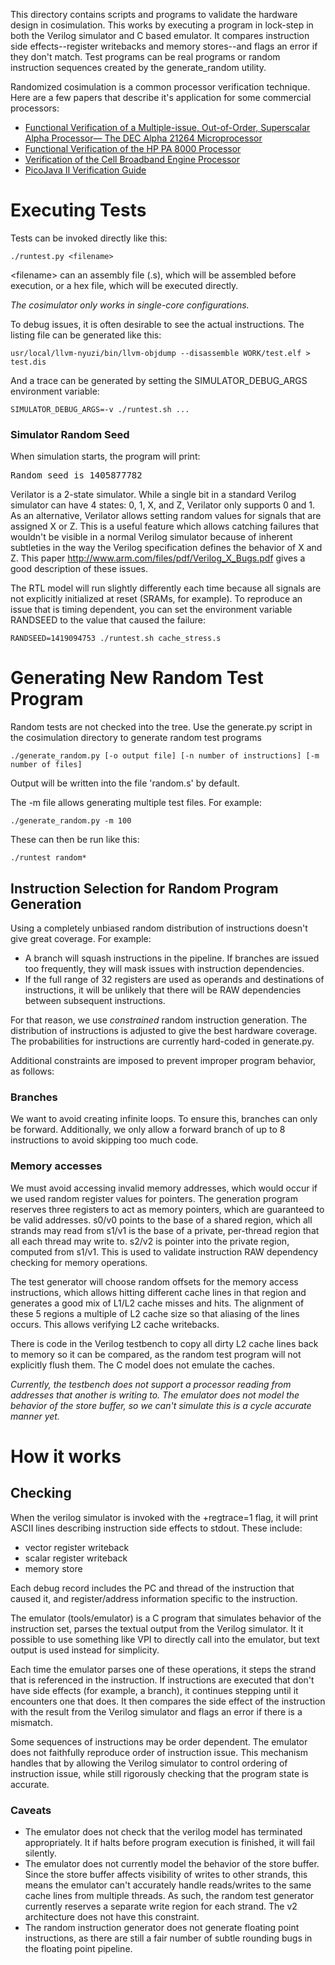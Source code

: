 This directory contains scripts and programs to validate the hardware design
in cosimulation.  This works by executing a program in lock-step in both the 
Verilog simulator and C based emulator. It compares instruction side 
effects--register writebacks and memory stores--and flags an error if they don't 
match. Test programs can be real programs or random instruction sequences created 
by the generate_random utility. 

Randomized cosimulation is a common processor verification technique. Here are a 
few papers that describe it's application for some commercial processors:

* [Functional Verification of a Multiple-issue, Out-of-Order, Superscalar Alpha Processor— The DEC Alpha 21264 Microprocessor](http://www.cs.clemson.edu/~mark/464/21264.verification.pdf) 
* [Functional Verification of the HP PA 8000 Processor](http://www.cs.clemson.edu/~mark/464/hp8000.verification.pdf) 
* [Verification of the Cell Broadband Engine Processor](http://www.cs.york.ac.uk/rts/docs/DAC-1964-2006/PAPERS/2006/DAC06/PDFFILES/P0338.PDF) 
* [PicoJava II Verification Guide](http://www1.pldworld.com/@xilinx/html/pds/HDL/picoJava-II/docs/pj2-verif-guide.pdf)

# Executing Tests

Tests can be invoked directly like this:

    ./runtest.py <filename>

&lt;filename&gt; can an assembly file (.s), which will be assembled before 
execution, or a hex file, which will be executed directly. 

_The cosimulator only works in single-core configurations._

To debug issues, it is often desirable to see the actual instructions.  The 
listing file can be generated like this:

    usr/local/llvm-nyuzi/bin/llvm-objdump --disassemble WORK/test.elf > test.dis

And a trace can be generated by setting the SIMULATOR_DEBUG_ARGS environment 
variable:

    SIMULATOR_DEBUG_ARGS=-v ./runtest.sh ...

### Simulator Random Seed

When simulation starts, the program will print:
<pre>
Random seed is 1405877782
</pre>

Verilator is a 2-state simulator. While a single bit in a standard Verilog 
simulator can have 4 states: 0, 1, X, and Z, Verilator only supports 0 and 1. 
As an alternative, Verilator allows setting random values for signals that 
are assigned X or Z.  This is a useful feature which allows catching failures 
that wouldn't be visible in a normal Verilog simulator because of inherent 
subtleties in the way the Verilog specification defines the behavior of X and Z. 
This paper http://www.arm.com/files/pdf/Verilog_X_Bugs.pdf gives a good 
description of these issues.

The RTL model will run slightly differently each time because all signals are 
not explicitly initialized at reset (SRAMs, for example).  To reproduce an issue
that is timing dependent, you can set the environment variable RANDSEED to the
value that caused the failure:

    RANDSEED=1419094753 ./runtest.sh cache_stress.s

# Generating New Random Test Program
 
Random tests are not checked into the tree. Use the generate.py script in the 
cosimulation directory to generate random test programs

    ./generate_random.py [-o output file] [-n number of instructions] [-m number of files]

Output will be written into the file 'random.s' by default.  

The -m file allows generating multiple test files.  For example:

    ./generate_random.py -m 100

These can then be run like this:

    ./runtest random*

## Instruction Selection for Random Program Generation
 
Using a completely unbiased random distribution of instructions doesn't give 
great coverage. For example:
* A branch will squash instructions in the pipeline.  If branches are issued 
too frequently, they will mask issues with instruction dependencies.
* If the full range of 32 registers are used as operands and destinations of 
instructions, it will be unlikely that there will be RAW dependencies between 
subsequent instructions.

For that reason, we use _constrained_ random instruction generation.  The 
distribution  of instructions is adjusted to give the best hardware coverage.  
The probabilities for instructions are currently hard-coded in generate.py.

Additional constraints are imposed to prevent improper program behavior, as 
follows:

### Branches

We want to avoid creating infinite loops. To ensure this, branches can
only be forward. Additionally, we only allow a forward branch of up to 8
instructions to avoid skipping too much code.

### Memory accesses

We must avoid accessing invalid memory addresses, which would occur
if we used random register values for pointers. The generation program 
reserves three registers to act as memory pointers, which are guaranteed 
to be valid addresses.  s0/v0 points to the base of a shared region, which 
all strands may read from s1/v1 is the base of a private, per-thread region 
that all each thread may write to.  s2/v2 is pointer into the private region, 
computed from s1/v1. This is used to validate instruction RAW dependency 
checking for memory operations.

The test generator will choose random offsets for the memory access
instructions, which allows hitting different cache lines in that region
and generates a good mix of L1/L2 cache misses and hits. The alignment
of these 5 regions a multiple of L2 cache size so that aliasing of
the lines occurs.  This allows verifying L2 cache writebacks.

There is code in the Verilog testbench to copy all dirty L2 cache lines 
back to memory so it can be compared, as the random test program will 
not explicitly flush them. The C model does not emulate the caches.

_Currently, the testbench does not support a processor reading from 
addresses that another is writing to.  The emulator does not model the 
behavior of the store buffer, so we can't simulate this is a cycle accurate
manner yet._


# How it works
## Checking
 
When the verilog simulator is invoked with the +regtrace=1 flag, it will
print ASCII lines describing instruction side effects to stdout. These include:
* vector register writeback 
* scalar register writeback 
* memory store 

Each debug record includes the PC and thread of the instruction that caused it,
and register/address information specific to the instruction.

The emulator (tools/emulator) is a C program that simulates behavior of the 
instruction set, parses the textual output from the Verilog simulator.  It 
it possible to use something like VPI to directly call into the emulator, 
but text output is used instead for simplicity.

Each time the emulator parses one of these operations, it steps the strand
that is referenced in the instruction.  If instructions are executed
that don't have side effects (for example, a branch), it continues
stepping until it encounters one that does.  It then compares the side
effect of the instruction with the result from the Verilog simulator and
flags an error if there is a mismatch.

Some sequences of instructions may be order dependent. The emulator does 
not faithfully reproduce order of instruction issue. This mechanism handles 
that by allowing the Verilog simulator to control ordering of instruction 
issue, while still rigorously checking that the program state is accurate.

### Caveats
- The emulator does not check that the verilog model has terminated 
appropriately. It if halts before program execution is finished,
it will fail silently.
- The emulator does not currently model the behavior of the
store buffer. Since the store buffer affects visibility of writes to
other strands, this means the emulator can't accurately handle
reads/writes to the same cache lines from multiple threads. As such, the
random test generator currently reserves a separate write region for
each strand. The v2 architecture does not have this constraint.
- The random instruction generator does not generate floating point 
instructions, as there are still a fair number of subtle rounding
bugs in the floating point pipeline.

